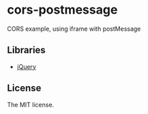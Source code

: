 # cors-postmessage

CORS example, using iframe with postMessage

## Libraries

- [jQuery](http://jquery.com/)

## License

The MIT license.
